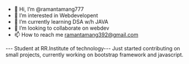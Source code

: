 - 👋 Hi, I’m @ramantamang777
- 👀 I’m interested in Webdevelopent
- 🌱 I’m currently learning DSA w/h JAVA
- 💞️ I’m looking to collaborate on webdev
- 📫 How to reach me ramantamang392@gmail.com

--- Student at RR.Institute of technology--- 
Just started contributing on small projects, currently working on bootstrap framework and javascript.
<!---
ramantamang777/ramantamang777 is a ✨ special ✨ repository because its `README.md` (this file) appears on your GitHub profile.
You can click the Preview link to take a look at your changes.
--->
